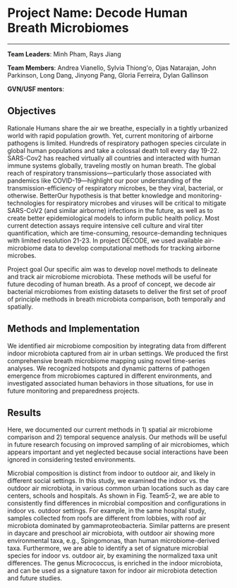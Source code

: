 # Project Name: Decode Human Breath Microbiomes
---
**Team Leaders**: Minh Pham, Rays Jiang

**Team Members**:  Andrea	Vianello, Sylvia	Thiong'o, Ojas	Natarajan, John	Parkinson, Long	Dang, Jinyong Pang, Gloria Ferreira, Dylan Gallinson

**GVN/USF mentors**:



## Objectives
Rationale
Humans share the air we breathe, especially in a tightly urbanized world with rapid population growth. Yet, current monitoring of airborne pathogens is limited. Hundreds of respiratory pathogen species circulate in global human populations and take a colossal death toll every day 19-22. SARS-Cov2 has reached virtually all countries and interacted with human immune systems globally, traveling mostly on human breath. The global reach of respiratory transmissions—particularly those associated with pandemics like COVID-19—highlight our poor understanding of the transmission-efficiency of respiratory microbes, be they viral, bacterial, or otherwise. BetterOur hypothesis is that better knowledge and monitoring-technologies for respiratory microbes and viruses will be critical to mitigate SARS-CoV2 (and similar airborne) infections in the future, as well as to create better epidemiological models to inform public health policy. Most current detection assays require intensive cell culture and viral titer quantification, which are time-consuming, resource-demanding techniques with limited resolution 21-23. In project DECODE, we used available air-microbiome data to develop computational methods for tracking airborne microbes. 

Project goal 
Our specific aim was to develop novel methods to delineate and track  air microbiome microbiota. These methods will be useful for future decoding of human breath.  As a proof of concept, we decode air bacterial microbiomes from existing datasets to deliver the first set of proof of principle methods in breath microbiota comparison, both temporally and spatially.




## Methods and Implementation
We identified air microbiome composition by integrating data from different indoor microbiota captured from air in urban settings. We produced the first comprehensive breath microbiome mapping using novel time-series analyses. We recognized hotspots and dynamic patterns of pathogen emergence from microbiomes captured in different environments, and investigated associated human behaviors in those situations, for use in future monitoring and preparedness projects.


## Results 

Here, we documented our current methods in  1) spatial air microbiome comparison and 2) temporal sequence analysis. Our methods will be useful in future research focusing on improved sampling of air microbiomes, which appears important and yet neglected because social interactions have been ignored in considering tested environments.

Microbial composition is distinct from indoor to outdoor air, and likely in different social settings. In this study, we examined the indoor vs. the outdoor air microbiota, in various common urban locations such as day care centers, schools and hospitals. As shown in Fig. Team5-2, we are able to consistently find differences in microbial composition and configurations in indoor vs. outdoor settings. For example, in the same hospital study, samples collected from roofs are different from lobbies, with roof air microbiota dominated by gammaproteobacteria. Similar patterns are present in daycare and preschool air microbiota, with outdoor air showing more environmental taxa, e.g., Spingomonas,  than human microbiome-derived taxa. Furthermore, we are able to identify a set of signature microbial species for indoor vs. outdoor air, by examining the normalized taxa unit differences. The genus Micrococcus, is enriched in the indoor microbiota, and can be used as a signature taxon for indoor air microbiota detection and future studies.

